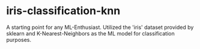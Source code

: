 # iris-classification-knn
A starting point for any ML-Enthusiast. Utilized the 'iris' dataset provided by sklearn and K-Nearest-Neighbors as the ML model for classification purposes.   

